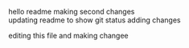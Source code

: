 hello readme
making second changes  
updating readme to show git status
adding changes


editing this file and making changee
